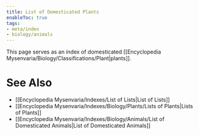 ```yaml
---
title: List of Domesticated Plants
enableToc: true
tags:
- meta/index
- biology/animals
---
```


This page serves as an index of domesticated [[Encyclopedia Mysenvaria/Biology/Classifications/Plant|plants]].
# See Also
- [[Encyclopedia Mysenvaria/Indexes/List of Lists|List of Lists]]
- [[Encyclopedia Mysenvaria/Indexes/Biology/Plants/Lists of Plants|Lists of Plants]]
- [[Encyclopedia Mysenvaria/Indexes/Biology/Animals/List of Domesticated Animals|List of Domesticated Animals]]
